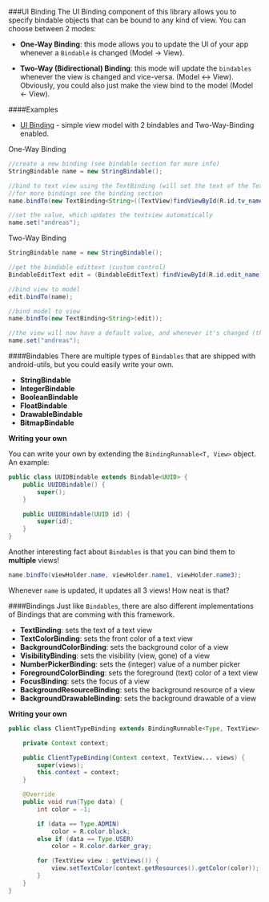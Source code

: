 ###UI Binding
The UI Binding component of this library allows you to specify bindable objects that can be bound to any kind of view. You can choose between 2 modes:

* **One-Way Binding**: this mode allows you to update the UI of your app whenever a `Bindable` is changed (Model -> View).

* **Two-Way (Bidirectional) Binding**: this mode will update the `bindables` whenever the view is changed and vice-versa. (Model <-> View). Obviously, you could also just make the view bind to the model (Model <- View).

####Examples

* [UI Binding](/samples/sample_binding/src/at/int32/android/utils/samples/binding) - simple view model with 2 bindables and Two-Way-Binding enabled.

One-Way Binding
```java
//create a new binding (see bindable section for more info)
StringBindable name = new StringBindable();

//bind to text view using the TextBinding (will set the text of the TextView)
//for more bindings see the binding section
name.bindTo(new TextBinding<String>((TextView)findViewById(R.id.tv_name)));

//set the value, which updates the textview automatically
name.set("andreas");
```

Two-Way Binding
```java
StringBindable name = new StringBindable();

//get the bindable edittext (custom control)
BindableEditText edit = (BindableEditText) findViewById(R.id.edit_name);

//bind view to model
edit.bindTo(name);

//bind model to view
name.bindTo(new TextBinding<String>(edit));

//the view will now have a default value, and whenever it's changed (through user input) the model will update aswell!
name.set("andreas");

```

####Bindables
There are multiple types of `Bindables` that are shipped with android-utils, but you could easily write your own.

* **StringBindable**
* **IntegerBindable**
* **BooleanBindable**
* **FloatBindable**
* **DrawableBindable**
* **BitmapBindable**

**Writing your own**

You can write your own by extending the `BindingRunnable<T, View>` object. An example:
```java
public class UUIDBindable extends Bindable<UUID> {
	public UUIDBindable() {
		super();
	}

	public UUIDBindable(UUID id) {
        super(id);
	}
}
```
Another interesting fact about `Bindables` is that you can bind them to **multiple** views!

```java
name.bindTo(viewHolder.name, viewHolder.name1, viewHolder.name3);
```

Whenever `name` is updated, it updates all 3 views! How neat is that?

####Bindings
Just like `Bindables`, there are also different implementations of Bindings that are comming with this framework.

* **TextBinding**: sets the text of a text view
* **TextColorBinding**: sets the front color of a text view
* **BackgroundColorBinding**: sets the background color of a view
* **VisibilityBinding**: sets the visibility (view, gone) of a view
* **NumberPickerBinding**: sets the (integer) value of a number picker
* **ForegroundColorBinding**: sets the foreground (text) color of a text view
* **FocusBinding**: sets the focus of a view
* **BackgroundResourceBinding**: sets the background resource of a view
* **BackgroundDrawableBinding**: sets the background drawable of a view

**Writing your own**
```java
public class ClientTypeBinding extends BindingRunnable<Type, TextView> {

	private Context context;

	public ClientTypeBinding(Context context, TextView... views) {
		super(views);
		this.context = context;
	}

	@Override
	public void run(Type data) {
		int color = -1;

		if (data == Type.ADMIN)
			color = R.color.black;
		else if (data == Type.USER)
			color = R.color.darker_gray;

		for (TextView view : getViews()) {
			view.setTextColor(context.getResources().getColor(color));
		}
	}
}
```
